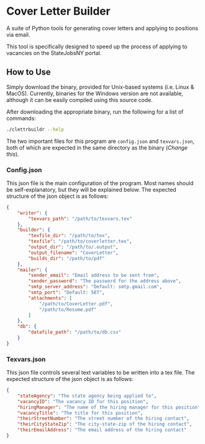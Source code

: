 # Cover Letter Builder

A suite of Python tools for generating cover letters and applying to positions via email.

This tool is specifically designed to speed up the process of applying to vacancies on the StateJobsNY portal.

## How to Use

Simply download the binary, provided for Unix-based systems (i.e. Linux & MacOS). Currently, binaries for the Windows version are not available, although it can be easily compiled using this source code. 

After downloading the appropriate binary, run the following for a list of commands:

```bash
./clettrbuildr --help
```

The two important files for this program are ```config.json``` and ```texvars.json```, both of which are expected in the same directory as the binary (*Change this*).

### Config.json

This json file is the main configuration of the program. Most names should be self-explanatory, but they will be explained below. The expected structure of the json object is as follows:

```json
{
    "writer": {
        "texvars_path": "/path/to/texvars.tex"
    },
    "builder": {
        "texfile_dir": "/path/to/tex",
        "texfile": "/path/to/coverletter.tex",
        "output_dir": "/path/to/.output",
        "output_filename": "CoverLetter",
        "builds_dir": "/path/to/pdf"
    },
    "mailer": {
        "sender_email": "Email address to be sent from",
        "sender_password": "The password for the address above",
        "smtp_server_address": "Default: smtp.gmail.com",
        "smtp_port": "Default: 587",
        "attachments": [
            "/path/to/CoverLetter.pdf",
            "/path/to/Resume.pdf"
        ]
    },
    "db": {
        "datafile_path": "/path/to/db.csv"
    }
}
```

### Texvars.json

This json file controls several text variables to be written into a tex file. The expected structure of the json object is as follows:

```json
{
    "stateAgency": "The state agency being applied to",
    "vacancyID": "The vacancy ID for this position",
    "hiringManager": "The name of the hiring manager for this position",
    "vacancyTitle": "The title for this position",
    "theirStreetNumber": "The street number of the hiring contact",
    "theirCityStateZip": "The city-state-zip of the hiring contact",
    "theirEmailAddress": "The email address of the hiring contact"
}
```
